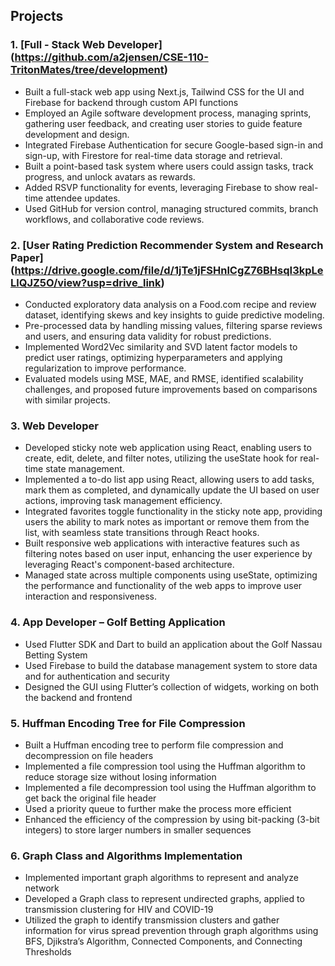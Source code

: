 ## Projects

### 1. [Full - Stack Web Developer] (https://github.com/a2jensen/CSE-110-TritonMates/tree/development)
- Built a full-stack web app using Next.js, Tailwind CSS for the UI and Firebase for backend through custom API functions
- Employed an Agile software development process, managing sprints, gathering user feedback, and creating user stories to guide feature development and design.
- Integrated Firebase Authentication for secure Google-based sign-in and sign-up, with Firestore for real-time data storage and retrieval.
- Built a point-based task system where users could assign tasks, track progress, and unlock avatars as rewards.
- Added RSVP functionality for events, leveraging Firebase to show real-time attendee updates.
- Used GitHub for version control, managing structured commits, branch workflows, and collaborative code reviews.

### 2. [User Rating Prediction Recommender System and Research Paper] (https://drive.google.com/file/d/1jTe1jFSHnlCgZ76BHsqI3kpLeLlQJZ5O/view?usp=drive_link)
- Conducted exploratory data analysis on a Food.com recipe and review dataset, identifying skews and key insights to guide predictive modeling.
- Pre-processed data by handling missing values, filtering sparse reviews and users, and ensuring data validity for robust predictions.
- Implemented Word2Vec similarity and SVD latent factor models to predict user ratings, optimizing hyperparameters and applying regularization to improve performance.
- Evaluated models using MSE, MAE, and RMSE, identified scalability challenges, and proposed future improvements based on comparisons with similar projects.

### 3. Web Developer
- Developed sticky note web application using React, enabling users to create, edit, delete, and filter notes, utilizing the useState hook for real-time state management.
- Implemented a to-do list app using React, allowing users to add tasks, mark them as completed, and dynamically update the UI based on user actions, improving task management efficiency.
- Integrated favorites toggle functionality in the sticky note app, providing users the ability to mark notes as important or remove them from the list, with seamless state transitions through React hooks.
- Built responsive web applications with interactive features such as filtering notes based on user input, enhancing the user experience by leveraging React's component-based architecture.
- Managed state across multiple components using useState, optimizing the performance and functionality of the web apps to improve user interaction and responsiveness.

### 4. App Developer – Golf Betting Application
- Used Flutter SDK and Dart to build an application about the Golf Nassau Betting System
- Used Firebase to build the database management system to store data and for authentication and security
- Designed the GUI using Flutter’s collection of widgets, working on both the backend and frontend

### 5. Huffman Encoding Tree for File Compression
- Built a Huffman encoding tree to perform file compression and decompression on file headers
- Implemented a file compression tool using the Huffman algorithm to reduce storage size without losing information
- Implemented a file decompression tool using the Huffman algorithm to get back the original file header
- Used a priority queue to further make the process more efficient
- Enhanced the efficiency of the compression by using bit-packing (3-bit integers) to store larger numbers in smaller sequences

### 6. Graph Class and Algorithms Implementation
- Implemented important graph algorithms to represent and analyze network
- Developed a Graph class to represent undirected graphs, applied to transmission clustering for HIV and COVID-19
- Utilized the graph to identify transmission clusters and gather information for virus spread prevention through graph
algorithms using BFS, Djikstra’s Algorithm, Connected Components, and Connecting Thresholds
